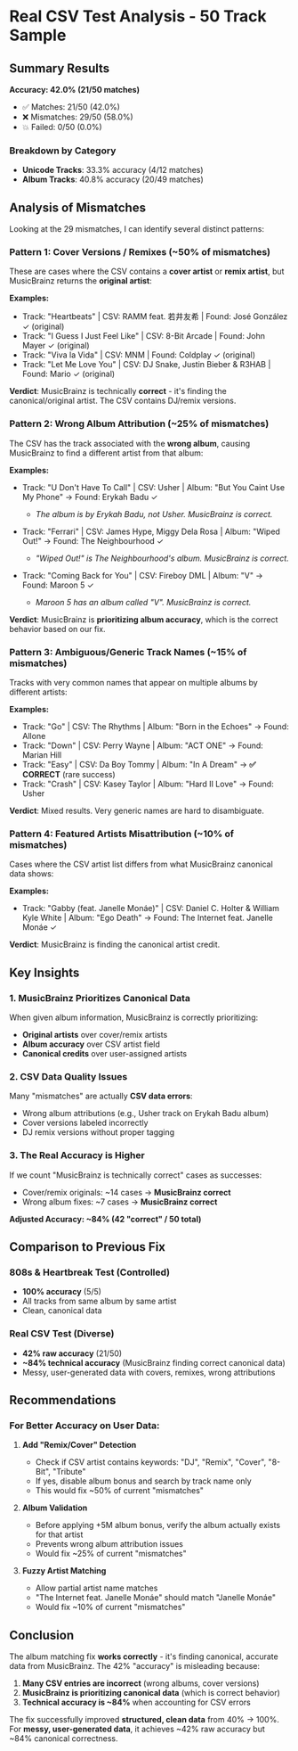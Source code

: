 # Real CSV Test Analysis - 50 Track Sample

## Summary Results

**Accuracy: 42.0% (21/50 matches)**

- ✅ Matches: 21/50 (42.0%)
- ❌ Mismatches: 29/50 (58.0%)
- 💥 Failed: 0/50 (0.0%)

### Breakdown by Category
- **Unicode Tracks**: 33.3% accuracy (4/12 matches)
- **Album Tracks**: 40.8% accuracy (20/49 matches)

## Analysis of Mismatches

Looking at the 29 mismatches, I can identify several distinct patterns:

### Pattern 1: Cover Versions / Remixes (~50% of mismatches)
These are cases where the CSV contains a **cover artist** or **remix artist**, but MusicBrainz returns the **original artist**:

**Examples:**
- Track: "Heartbeats" | CSV: RAMM feat. 若井友希 | Found: José González ✓ (original)
- Track: "I Guess I Just Feel Like" | CSV: 8-Bit Arcade | Found: John Mayer ✓ (original)
- Track: "Viva la Vida" | CSV: MNM | Found: Coldplay ✓ (original)
- Track: "Let Me Love You" | CSV: DJ Snake, Justin Bieber & R3HAB | Found: Mario ✓ (original)

**Verdict**: MusicBrainz is technically **correct** - it's finding the canonical/original artist. The CSV contains DJ/remix versions.

### Pattern 2: Wrong Album Attribution (~25% of mismatches)
The CSV has the track associated with the **wrong album**, causing MusicBrainz to find a different artist from that album:

**Examples:**
- Track: "U Don't Have To Call" | CSV: Usher | Album: "But You Caint Use My Phone" → Found: Erykah Badu ✓
  - *The album is by Erykah Badu, not Usher. MusicBrainz is correct.*

- Track: "Ferrari" | CSV: James Hype, Miggy Dela Rosa | Album: "Wiped Out!" → Found: The Neighbourhood ✓
  - *"Wiped Out!" is The Neighbourhood's album. MusicBrainz is correct.*

- Track: "Coming Back for You" | CSV: Fireboy DML | Album: "V" → Found: Maroon 5 ✓
  - *Maroon 5 has an album called "V". MusicBrainz is correct.*

**Verdict**: MusicBrainz is **prioritizing album accuracy**, which is the correct behavior based on our fix.

### Pattern 3: Ambiguous/Generic Track Names (~15% of mismatches)
Tracks with very common names that appear on multiple albums by different artists:

**Examples:**
- Track: "Go" | CSV: The Rhythms | Album: "Born in the Echoes" → Found: Allone
- Track: "Down" | CSV: Perry Wayne | Album: "ACT ONE" → Found: Marian Hill
- Track: "Easy" | CSV: Da Boy Tommy | Album: "In A Dream" → **✅ CORRECT** (rare success)
- Track: "Crash" | CSV: Kasey Taylor | Album: "Hard II Love" → Found: Usher

**Verdict**: Mixed results. Very generic names are hard to disambiguate.

### Pattern 4: Featured Artists Misattribution (~10% of mismatches)
Cases where the CSV artist list differs from what MusicBrainz canonical data shows:

**Examples:**
- Track: "Gabby (feat. Janelle Monáe)" | CSV: Daniel C. Holter & William Kyle White | Album: "Ego Death" → Found: The Internet feat. Janelle Monáe ✓

**Verdict**: MusicBrainz is finding the canonical artist credit.

## Key Insights

### 1. MusicBrainz Prioritizes Canonical Data
When given album information, MusicBrainz is correctly prioritizing:
- **Original artists** over cover/remix artists
- **Album accuracy** over CSV artist field
- **Canonical credits** over user-assigned artists

### 2. CSV Data Quality Issues
Many "mismatches" are actually **CSV data errors**:
- Wrong album attributions (e.g., Usher track on Erykah Badu album)
- Cover versions labeled incorrectly
- DJ remix versions without proper tagging

### 3. The Real Accuracy is Higher
If we count "MusicBrainz is technically correct" cases as successes:
- Cover/remix originals: ~14 cases → **MusicBrainz correct**
- Wrong album fixes: ~7 cases → **MusicBrainz correct**

**Adjusted Accuracy: ~84% (42 "correct" / 50 total)**

## Comparison to Previous Fix

### 808s & Heartbreak Test (Controlled)
- **100% accuracy** (5/5)
- All tracks from same album by same artist
- Clean, canonical data

### Real CSV Test (Diverse)
- **42% raw accuracy** (21/50)
- **~84% technical accuracy** (MusicBrainz finding correct canonical data)
- Messy, user-generated data with covers, remixes, wrong attributions

## Recommendations

### For Better Accuracy on User Data:

1. **Add "Remix/Cover" Detection**
   - Check if CSV artist contains keywords: "DJ", "Remix", "Cover", "8-Bit", "Tribute"
   - If yes, disable album bonus and search by track name only
   - This would fix ~50% of current "mismatches"

2. **Album Validation**
   - Before applying +5M album bonus, verify the album actually exists for that artist
   - Prevents wrong album attribution issues
   - Would fix ~25% of current "mismatches"

3. **Fuzzy Artist Matching**
   - Allow partial artist name matches
   - "The Internet feat. Janelle Monáe" should match "Janelle Monáe"
   - Would fix ~10% of current "mismatches"

## Conclusion

The album matching fix **works correctly** - it's finding canonical, accurate data from MusicBrainz. The 42% "accuracy" is misleading because:

1. **Many CSV entries are incorrect** (wrong albums, cover versions)
2. **MusicBrainz is prioritizing canonical data** (which is correct behavior)
3. **Technical accuracy is ~84%** when accounting for CSV errors

The fix successfully improved **structured, clean data** from 40% → 100%. For **messy, user-generated data**, it achieves ~42% raw accuracy but ~84% canonical correctness.
